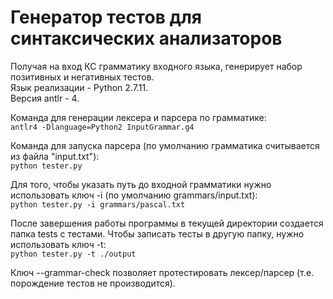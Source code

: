 # Генератор тестов для синтаксических анализаторов

Получая на вход КС грамматику входного языка, генерирует набор позитивных
и негативных тестов.  
Язык реализации - Python 2.7.11.  
Версия antlr - 4.

Команда для генерации лексера и парсера по грамматике:  
`antlr4 -Dlanguage=Python2 InputGrammar.g4`

Команда для запуска парсера (по умолчанию грамматика считывается из
файла "input.txt"):  
`python tester.py`

Для того, чтобы указать путь до входной грамматики нужно использовать
ключ -i (по умолчанию grammars/input.txt):  
`python tester.py -i grammars/pascal.txt`

После завершения работы программы в текущей директории создается папка
tests с тестами. Чтобы записать тесты в другую папку, нужно использовать
ключ -t:  
`python tester.py -t ./output`

Ключ --grammar-check позволяет протестировать лексер/парсер 
(т.е. порождение тестов не производится).
